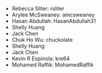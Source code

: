 * Rebecca Sliter: rsliter
* Arylee McSweaney: amcsweaney
* Hasan Abdullah: HasanAbdullah31
* Shelly Huang
* Jack Chen
* Chuk Ho Wu: chuckolate
* Shelly Huang
* Jack Chen
* Kevin R Espinola: kre64
* Mohamed Raffik: MohamedRaffik
